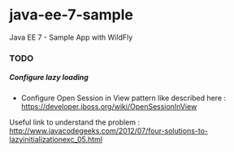 # java-ee-7-sample
Java EE 7 - Sample App with WildFly

### TODO

##### Configure lazy loading

- Configure Open Session in View pattern like described here : 
https://developer.jboss.org/wiki/OpenSessionInView

Useful link to understand the problem : 
http://www.javacodegeeks.com/2012/07/four-solutions-to-lazyinitializationexc_05.html